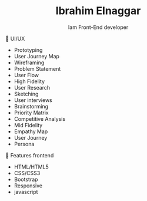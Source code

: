 
<h1 align="center">Ibrahim Elnaggar</h1>
<p align="center">Iam Front-End developer</p>
🌼 UI/UX

- Prototyping 
- User Journey Map
- Wireframing
- Problem Statement
- User Flow
- High Fidelity
- User Research
- Sketching
- User interviews
- Brainstorming
- Priority Matrix
- Competitive Analysis
- Mid Fidelity
- Empathy Map
- User Journey
- Persona


🌼 Features frontend
- HTML/HTML5
- CSS/CSS3
- Bootstrap
- Responsive
- javascript
  
